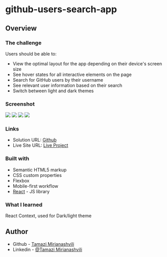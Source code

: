 # github-users-search-app

## Overview

### The challenge

Users should be able to:

- View the optimal layout for the app depending on their device's screen size
- See hover states for all interactive elements on the page
- Search for GitHub users by their username
- See relevant user information based on their search
- Switch between light and dark themes

### Screenshot

![](.public/screenshots/darkTheme.png)
![](.public/screenshots/desktop.png)
![](.public/screenshots/mobile.png)
![](.public/screenshots/tablet.png)

### Links

- Solution URL: [Github](https://github.com/batonitamazi/github-users-search-app/tree/main/githu-users-search-app)
- Live Site URL: [Live Project](https://fanciful-froyo-6d7a24.netlify.app/)


### Built with

- Semantic HTML5 markup
- CSS custom properties
- Flexbox
- Mobile-first workflow
- [React](https://reactjs.org/) - JS library


### What I learned

React Context, used for Dark/light theme


## Author

- Github - [Tamazi Mirianashvili](https://github.com/batonitamazi)
- Linkedin - [@Tamazi Mirianashvili](https://www.linkedin.com/in/tamazi-mirianashvili-735600210/)